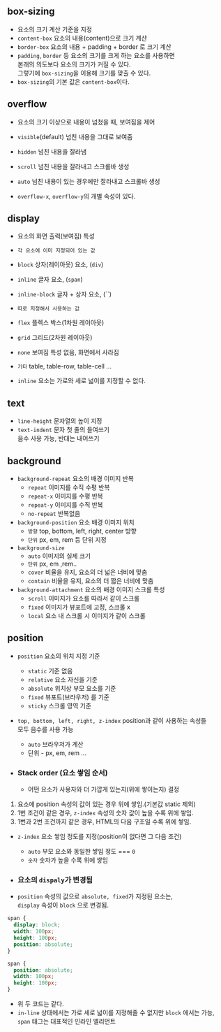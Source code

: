 ## box-sizing

- 요소의 크기 계산 기준을 지정
- `content-box` 요소의 내용(content)으로 크기 계산
- `border-box` 요소의 내용 + padding + border 로 크기 계산
- `padding`, `border` 등 요소의 크기를 크게 하는 요소를 사용하면  
  본래의 의도보다 요소의 크기가 커질 수 있다.  
  그렇기에 `box-sizing`을 이용해 크기를 맞출 수 있다.
- `box-sizing`의 기본 값은 `content-box`이다.

## overflow

- 요소의 크기 이상으로 내용이 넘쳤을 때, 보여짐을 제어

- `visible`(default) 넘친 내용을 그대로 보여줌
- `hidden` 넘친 내용을 잘라냄
- `scroll` 넘친 내용을 잘라내고 스크롤바 생성
- `auto` 넘친 내용이 있는 경우에만 잘라내고 스크롤바 생성
- `overflow-x`, `overflow-y`의 개별 속성이 있다.

## display

- 요소의 화면 출력(보여짐) 특성
- `각 요소에 이미 지정되어 있는 값`
- `block` 상자(레이아웃) 요소, (`div`)
- `inline` 글자 요소, (`span`)
- `inline-block` 글자 + 상자 요소, (``)
- `따로 지정해서 사용하는 값`
- `flex` 플렉스 박스(1차원 레이아웃)
- `grid` 그리드(2차원 레이아웃)
- `none` 보여짐 특성 없음, 화면에서 사라짐
- `기타` table, table-row, table-cell ...

- `inline` 요소는 가로와 세로 넓이를 지정할 수 없다.

## text

- `line-height` 문자열의 높이 지정
- `text-indent` 문자 첫 줄의 들여쓰기  
  음수 사용 가능, 반대는 내어쓰기

## background

- `background-repeat` 요소의 배경 이미지 반복
  - `repeat` 이미지를 수직 수평 반복
  - `repeat-x` 이미지를 수평 반복
  - `repeat-y` 이미지를 수직 반복
  - `no-repeat` 반복없음
- `background-position` 요소 배경 이미지 위치
  - `방향` top, bottom, left, right, center 방향
  - `단위` px, em, rem 등 단위 지정
- `background-size`
  - `auto` 이미지의 실제 크기
  - `단위` px, em ,rem..
  - `cover` 비율을 유지, 요소의 더 넓은 너비에 맞춤
  - `contain` 비율을 유지, 요소의 더 짧은 너비에 맞춤
- `background-attachment` 요소의 배경 이미지 스크롤 특성
  - `scroll` 이미지가 요소를 따라서 같이 스크롤
  - `fixed` 이미지가 뷰포트에 고정, 스크롤 x
  - `local` 요소 내 스크롤 시 이미지가 같이 스크롤

## position

- `position` 요소의 위치 지정 기준
  - `static` 기준 없음
  - `relative` 요소 자신을 기준
  - `absolute` 위치상 부모 요소를 기준
  - `fixed` 뷰포트(브라우저) 를 기준
  - `sticky` 스크롤 영역 기준
- `top, bottom, left, right, z-index` position과 같이 사용하는 속성들  
  모두 음수를 사용 가능

  - `auto` 브라우저가 계산
  - 단위 - px, em, rem ...

- ### Stack order (요소 쌓임 순서)
  - 어떤 요소가 사용자와 더 가깝게 있는지(위에 쌓이는지) 결정

1. 요소에 position 속성의 값이 있는 경우 위에 쌓임.(기본값 static 제외)
2. 1번 조건이 같은 경우, `z-index` 속성의 숫자 값이 높을 수록 위에 쌓임.
3. 1번과 2번 조건까지 같은 경우, HTML의 다음 구조일 수록 위에 쌓임.

- `z-index` 요소 쌓임 정도를 지정(position이 없다면 그 다음 조건)

  - `auto` 부모 요소와 동일한 쌓임 정도 === `0`
  - `숫자` 숫자가 높을 수록 위에 쌓임

- ### 요소의 `dispaly`가 변경됨
- `position` 속성의 값으로 `absolute, fixed`가 지정된 요소는,  
  `display` 속성이 `block` 으로 변경됨.

```css
span {
  display: block;
  width: 100px;
  height: 100px;
  position: absolute;
}
```

```css
span {
  position: absolute;
  width: 100px;
  height: 100px;
}
```

- 위 두 코드는 같다.
- `in-line` 상태에서는 가로 세로 넓이를 지정해줄 수 없지만 `block` 에서는 가능,  
  `span` 태그는 대표적인 인라인 엘리먼트
